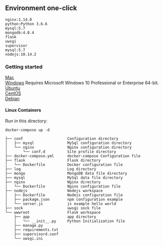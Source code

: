 ## Environment one-click
```
nginx:1.14.0
python:Python 3.6.6
mysql:5.7
mongodb:4.0.4
flask
uwsgi
supervisor
mysql:5.7
nodejs:10.14.2

```

### Getting started

[Mac](https://docs.docker.com/docker-for-mac/install/)  
[Windows](https://docs.docker.com/docker-for-windows/install/) Requires Microsoft Windows 10 Professional or Enterprise 64-bit.  
[Ubuntu](https://docs.docker.com/install/linux/docker-ce/ubuntu/)  
[CentOS](https://docs.docker.com/install/linux/docker-ce/centos/)  
[Debian](https://docs.docker.com/install/linux/docker-ce/debian/)  

#### Linux Containers
Run in this directory:
```
docker-compose up -d
```

```
├── conf                    Configuration directory
│   ├── mysql               MySql configuration directory
│   └── nginx               Nginx configuration directory
│       └── conf.d          Site profile directory
├── docker-compose.yml      docker-compose Configuration file
├── flask                   Flask directory
│   └── Dockerfile          Docker configuration file
├── log                     Log directory
├── mongo                   MongoDB data file directory
├── mysql                   MySql data file directory
├── nginx                   Nginx directory
│   └── Dockerfile          Nginx configuration file
├── nodejs                  Nodejs workspace
│   ├── Dockerfile          Nodejs configuration file
│   ├── package.json        npm configuration example
│   └── server.js           js example hello world
├── sock                    uwsgi sock file
└── wwwroot                 Flask workspace
    ├── app                 app directory
    │   └── __init__.py     Python Initialization file
    ├── manage.py
    ├── requirements.txt
    ├── supervisord.conf
    └── uwsgi.ini
```

